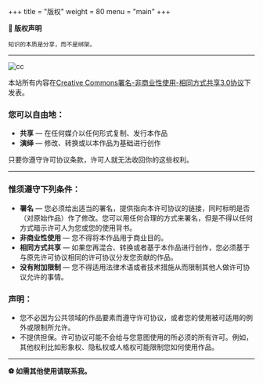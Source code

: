 +++
title = "版权"
weight = 80
menu = "main"
+++

**📘 版权声明**

`知识的本质是分享，而不是绑架。`

---

![cc](/images/cc.jpg)

本站所有内容在[Creative Commons署名-非商业性使用-相同方式共享3.0协议](https://creativecommons.org/licenses/by-nc-sa/3.0/deed.zh)下发表。

### 您可以自由地：
* **共享** — 在任何媒介以任何形式复制、发行本作品
* **演绎** — 修改、转换或以本作品为基础进行创作

只要你遵守许可协议条款，许可人就无法收回你的这些权利。

---

### 惟须遵守下列条件：
* **署名** — 您必须给出适当的署名，提供指向本许可协议的链接，同时标明是否（对原始作品）作了修改。您可以用任何合理的方式来署名，但是不得以任何方式暗示许可人为您或您的使用背书。
* **非商业性使用** — 您不得将本作品用于商业目的。
* **相同方式共享** — 如果您再混合、转换或者基于本作品进行创作，您必须基于与原先许可协议相同的许可协议分发您贡献的作品。
* **没有附加限制** — 您不得适用法律术语或者技术措施从而限制其他人做许可协议允许的事情。

### 声明：

* 您不必因为公共领域的作品要素而遵守许可协议，或者您的使用被可适用的例外或限制所允许。
* 不提供担保。许可协议可能不会给与您意图使用的所必须的所有许可。例如，其他权利比如形象权、隐私权或人格权可能限制您如何使用作品。

---

**⚽ 如需其他使用请联系我。**
